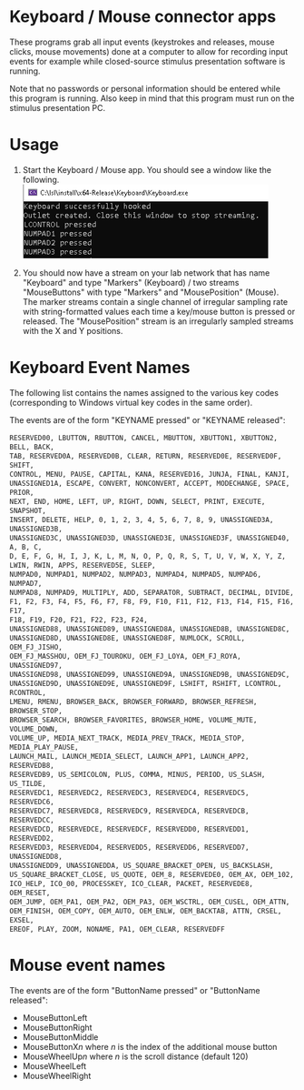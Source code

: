 # Keyboard / Mouse connector apps

These programs grab all input events
(keystrokes and releases, mouse clicks, mouse movements)
done at a computer to allow for
recording input events for example while closed-source stimulus presentation
software is running.

Note that no passwords or personal information should be entered while this
program is running.
Also keep in mind that this program must run on the stimulus presentation PC.

# Usage

1. Start the Keyboard / Mouse app. You should see a window like the following.
   ![keyboard.png](keyboard.png)

2. You should now have a stream on your lab network that has
   name "Keyboard" and type "Markers" (Keyboard) /
   two streams "MouseButtons" with type "Markers" and "MousePosition" (Mouse).
   The marker streams contain a single channel of irregular sampling rate with
   string-formatted values each time a key/mouse button is pressed or released.
   The "MousePosition" stream is an irregularly sampled streams with the X and
   Y positions.


# Keyboard Event Names
The following list contains the names assigned to the various key codes
(corresponding to Windows virtual key codes in the same order).

The events are of the form "KEYNAME pressed" or "KEYNAME released":

```
RESERVED00, LBUTTON, RBUTTON, CANCEL, MBUTTON, XBUTTON1, XBUTTON2, BELL, BACK,
TAB, RESERVED0A, RESERVED0B, CLEAR, RETURN, RESERVED0E, RESERVED0F, SHIFT,
CONTROL, MENU, PAUSE, CAPITAL, KANA, RESERVED16, JUNJA, FINAL, KANJI,
UNASSIGNED1A, ESCAPE, CONVERT, NONCONVERT, ACCEPT, MODECHANGE, SPACE, PRIOR,
NEXT, END, HOME, LEFT, UP, RIGHT, DOWN, SELECT, PRINT, EXECUTE, SNAPSHOT,
INSERT, DELETE, HELP, 0, 1, 2, 3, 4, 5, 6, 7, 8, 9, UNASSIGNED3A, UNASSIGNED3B,
UNASSIGNED3C, UNASSIGNED3D, UNASSIGNED3E, UNASSIGNED3F, UNASSIGNED40, A, B, C,
D, E, F, G, H, I, J, K, L, M, N, O, P, Q, R, S, T, U, V, W, X, Y, Z,
LWIN, RWIN, APPS, RESERVED5E, SLEEP,
NUMPAD0, NUMPAD1, NUMPAD2, NUMPAD3, NUMPAD4, NUMPAD5, NUMPAD6, NUMPAD7,
NUMPAD8, NUMPAD9, MULTIPLY, ADD, SEPARATOR, SUBTRACT, DECIMAL, DIVIDE,
F1, F2, F3, F4, F5, F6, F7, F8, F9, F10, F11, F12, F13, F14, F15, F16, F17,
F18, F19, F20, F21, F22, F23, F24,
UNASSIGNED88, UNASSIGNED89, UNASSIGNED8A, UNASSIGNED8B, UNASSIGNED8C,
UNASSIGNED8D, UNASSIGNED8E, UNASSIGNED8F, NUMLOCK, SCROLL, OEM_FJ_JISHO,
OEM_FJ_MASSHOU, OEM_FJ_TOUROKU, OEM_FJ_LOYA, OEM_FJ_ROYA, UNASSIGNED97,
UNASSIGNED98, UNASSIGNED99, UNASSIGNED9A, UNASSIGNED9B, UNASSIGNED9C,
UNASSIGNED9D, UNASSIGNED9E, UNASSIGNED9F, LSHIFT, RSHIFT, LCONTROL, RCONTROL,
LMENU, RMENU, BROWSER_BACK, BROWSER_FORWARD, BROWSER_REFRESH, BROWSER_STOP,
BROWSER_SEARCH, BROWSER_FAVORITES, BROWSER_HOME, VOLUME_MUTE, VOLUME_DOWN,
VOLUME_UP, MEDIA_NEXT_TRACK, MEDIA_PREV_TRACK, MEDIA_STOP, MEDIA_PLAY_PAUSE,
LAUNCH_MAIL, LAUNCH_MEDIA_SELECT, LAUNCH_APP1, LAUNCH_APP2, RESERVEDB8,
RESERVEDB9, US_SEMICOLON, PLUS, COMMA, MINUS, PERIOD, US_SLASH, US_TILDE,
RESERVEDC1, RESERVEDC2, RESERVEDC3, RESERVEDC4, RESERVEDC5, RESERVEDC6,
RESERVEDC7, RESERVEDC8, RESERVEDC9, RESERVEDCA, RESERVEDCB, RESERVEDCC,
RESERVEDCD, RESERVEDCE, RESERVEDCF, RESERVEDD0, RESERVEDD1, RESERVEDD2,
RESERVEDD3, RESERVEDD4, RESERVEDD5, RESERVEDD6, RESERVEDD7, UNASSIGNEDD8,
UNASSIGNEDD9, UNASSIGNEDDA, US_SQUARE_BRACKET_OPEN, US_BACKSLASH,
US_SQUARE_BRACKET_CLOSE, US_QUOTE, OEM_8, RESERVEDE0, OEM_AX, OEM_102,
ICO_HELP, ICO_00, PROCESSKEY, ICO_CLEAR, PACKET, RESERVEDE8, OEM_RESET,
OEM_JUMP, OEM_PA1, OEM_PA2, OEM_PA3, OEM_WSCTRL, OEM_CUSEL, OEM_ATTN,
OEM_FINISH, OEM_COPY, OEM_AUTO, OEM_ENLW, OEM_BACKTAB, ATTN, CRSEL, EXSEL,
EREOF, PLAY, ZOOM, NONAME, PA1, OEM_CLEAR, RESERVEDFF
```

# Mouse event names

The events are of the form "ButtonName pressed" or "ButtonName released":

- MouseButtonLeft
- MouseButtonRight
- MouseButtonMiddle
- MouseButtonX*n* where *n* is the index of the additional mouse button
- MouseWheelUp*n* where *n* is the scroll distance (default 120)
- MouseWheelLeft
- MouseWheelRight
